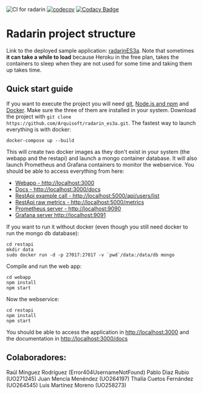 ![CI for radarin](https://github.com/arquisoft/radarin_es3a/workflows/CI%20for%20radarin/badge.svg)
[![codecov](https://codecov.io/gh/Arquisoft/radarin_es3a/branch/master/graph/badge.svg?token=B2QJz8NmLu)](https://codecov.io/gh/Arquisoft/radarin_es3a)
[![Codacy Badge](https://app.codacy.com/project/badge/Grade/2261297b72f74be08a8ab2c2da7668b3)](https://www.codacy.com/gh/Arquisoft/radarin_es3a/dashboard?utm_source=github.com&amp;utm_medium=referral&amp;utm_content=Arquisoft/radarin_es3a&amp;utm_campaign=Badge_Grade)

# Radarin project structure
Link to the deployed sample application: [radarinES3a](https://radarines3awebapp.herokuapp.com/). Note that sometimes **it can take a while to load** because Heroku in the free plan, takes the containers to sleep when they are not used for some time and taking them up takes time.

## Quick start guide
If you want to execute the project you will need [git](https://git-scm.com/downloads), [Node.js and npm](https://www.npmjs.com/get-npm) and [Docker](https://docs.docker.com/get-docker/). Make sure the three of them are installed in your system. Download the project with `git clone https://github.com/Arquisoft/radarin_es3a.git`. The fastest way to launch everything is with docker:
```
docker-compose up --build
```
This will create two docker images as they don't exist in your system (the webapp and the restapi) and launch a mongo container database. It will also launch Prometheus and Grafana containers to monitor the webservice. You should be able to access everything from here:
 - [Webapp - http://localhost:3000](http://localhost:3000)
 - [Docs - http://localhost:3000/docs](http://localhost:3000/docs)
 - [RestApi example call - http://localhost:5000/api/users/list](http://localhost:5000/api/users/list)
 - [RestApi raw metrics - http://localhost:5000/metrics](http://localhost:5000/metrics)
 - [Prometheus server - http://localhost:9090](http://localhost:9090)
 - [Grafana server http://localhost:9091](http://localhost:9091)
 
If you want to run it without docker (even though you still need docker to run the mongo db database):
```
cd restapi
mkdir data
sudo docker run -d -p 27017:27017 -v `pwd`/data:/data/db mongo
```
Compile and run the web app:
```
cd webapp
npm install
npm start
```
Now the webservice:
```
cd restapi
npm install
npm start
```
You should be able to access the application in [http://localhost:3000](http://localhost:3000) and the documentation in [http://localhost:3000/docs](http://localhost:3000/docs)

## Colaboradores:
Raúl Mínguez Rodríguez (Error404UsernameNotFound)
Pablo Diaz Rubio (UO271245)
Juan Mencía Menéndez (UO264197)
Thalía Cuetos Fernández (UO264545)
Luis Martínez Moreno (UO258273)
